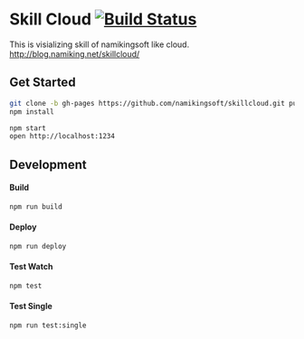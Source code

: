 Skill Cloud [![Build Status][travis-badge]][travis-url]
=============================

This is visializing skill of namikingsoft like cloud.  
http://blog.namiking.net/skillcloud/


Get Started
-----------------------------

```sh
git clone -b gh-pages https://github.com/namikingsoft/skillcloud.git public
npm install

npm start
open http://localhost:1234
```

Development
-----------------------------

#### Build
```sh
npm run build
```

#### Deploy
```sh
npm run deploy
```

#### Test Watch
```sh
npm test
```

#### Test Single
```sh
npm run test:single
```

[travis-badge]: https://travis-ci.org/namikingsoft/skillcloud.svg?branch=master
[travis-url]: https://travis-ci.org/namikingsoft/skillcloud
